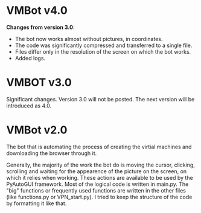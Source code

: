 # VMBot v4.0

**Changes from version 3.0**:
- The bot now works almost without pictures, in coordinates.
- The code was significantly compressed and transferred to a single file.
- Files differ only in the resolution of the screen on which the bot works.
- Added logs.

# VMBOT v3.0

Significant changes. Version 3.0 will not be posted. The next version will be introduced as 4.0.

# VMBot v2.0

The bot that is automating the process of creating the virtial machines and downloading the browser through it.

Generally, the majority of the work the bot do is moving the cursor, clicking, scrolling and waiting for the appearence of the picture on the screen, on which it relies when working. These actions are available to be used by the PyAutoGUI framework.
Most of the logical code is written in main.py. The "big" functions or frequently used functions are written in the other files (like functions.py or VPN_start.py). I tried to keep the structure of the code by formatting it like that.
